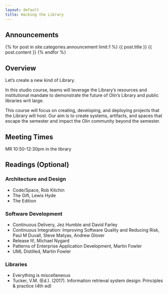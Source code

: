 ```yaml
---
layout: default
title: Hacking the Library
---
```


## Announcements

{% for post in site.categories.announcement limit:1 %}
{{ post.title }}
{{ post.content }}
{% endfor %}

## Overview

Let’s create a new kind of Library.

In this studio course, teams will leverage the Library’s resources and institutional mandate to demonstrate the future of Olin’s Library and public libraries writ large.

This course will focus on creating, developing, and deploying projects that the Library will host. Our aim is to create systems, artifacts, and spaces that escape the semester and impact the Olin community beyond the semester.

## Meeting Times

MR 10:50-12:30pm in the library

## Readings (Optional)

### Architecture and Design

* Code/Space, Rob Kitchin
* The Gift, Lewis Hyde
* The Edition

### Software Development

* Continuous Delivery, Jez Humble and David Farley
* Continuous Integration: Improving Software Quality and Reducing Risk, Paul M Duvall, Steve Matyas, Andrew Glover
* Release It!, Michael Nygard
* Patterns of Enterprise Application Development, Martin Fowler
* UML Distilled, Martin Fowler

### Libraries

* Everything is miscellaneous
* Tucker, V.M. (Ed.). (2017). Information retrieval system design: Principles & practice (4th ed)
